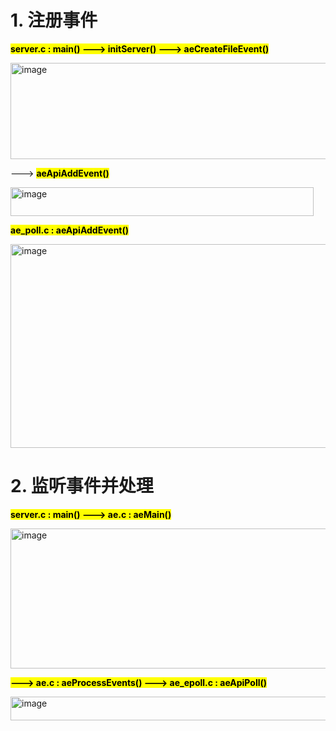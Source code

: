 # 1. 注册事件
**<mark>server.c : main() --->  initServer() --->  aeCreateFileEvent()</mark>** <br>

<img width="721" height="154" alt="image" src="https://github.com/user-attachments/assets/3c46794a-e7d1-487c-8d8f-0d7e0dc97172" />

<br>

---> **<mark>aeApiAddEvent()</mark>**

<img width="485" height="46" alt="image" src="https://github.com/user-attachments/assets/8e88d7b8-9c7a-4c88-8aa7-055e6c015e54" />

<br>

**<mark>ae_poll.c : aeApiAddEvent()</mark>**

<img width="649" height="326" alt="image" src="https://github.com/user-attachments/assets/c2391e4c-ed8e-4dd4-a65b-194f8c1bafa0" />

# 2. 监听事件并处理

**<mark>server.c : main() --->  ae.c : aeMain()</mark>** <br>

<img width="728" height="224" alt="image" src="https://github.com/user-attachments/assets/f177fe7b-6f84-4254-b53d-4f67246596ad" />

<br>

**<mark>--->  ae.c : aeProcessEvents() --->  ae_epoll.c : aeApiPoll() </mark>** <br>


<img width="591" height="38" alt="image" src="https://github.com/user-attachments/assets/d90fc1bc-0321-4868-bdd0-c9908a296bdf" />

